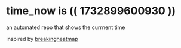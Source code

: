 # time_now is (( 1732899600930 ))

an automated repo that shows the currnent time

inspired by [breakingheatmap](https://github.com/breakingheatmap/breakingheatmap)
